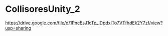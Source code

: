 # CollisoresUnity_2

https://drive.google.com/file/d/1PncEsJ1cTp_lDpdxITo7VTfhdEk2Y7zf/view?usp=sharing
